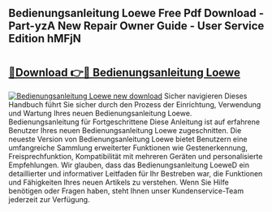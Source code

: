 ## Bedienungsanleitung Loewe Free Pdf Download - Part-yzA New Repair Owner Guide - User Service Edition hMFjN

# <h2><a href="http://df31o2.blite.top/?on=Bedienungsanleitung+Loewe">🔗Download 👉🔴 Bedienungsanleitung Loewe</a></h2>

[![Bedienungsanleitung Loewe new download](https://i.imgur.com/lujVjoI.png)](http://df31o2.blite.top/?on=Bedienungsanleitung+Loewe)
Sicher navigieren Dieses Handbuch führt Sie sicher durch den Prozess der Einrichtung, Verwendung und Wartung Ihres neuen Bedienungsanleitung Loewe. Bedienungsanleitung für Fortgeschrittene Diese Anleitung ist auf erfahrene Benutzer Ihres neuen Bedienungsanleitung Loewe zugeschnitten. Die neueste Version von Bedienungsanleitung Loewe bietet Benutzern eine umfangreiche Sammlung erweiterter Funktionen wie Gestenerkennung, Freisprechfunktion, Kompatibilität mit mehreren Geräten und personalisierte Empfehlungen. Wir glauben, dass das Bedienungsanleitung LoeweD ein detaillierter und informativer Leitfaden für Ihr Bestreben war, die Funktionen und Fähigkeiten Ihres neuen Artikels zu verstehen. Wenn Sie Hilfe benötigen oder Fragen haben, steht Ihnen unser Kundenservice-Team jederzeit zur Verfügung.
